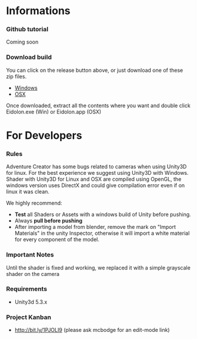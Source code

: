 # Informations

### Github tutorial
Coming soon

### Download build
You can click on the release button above, or just download one of these zip files.
* <a href="https://github.com/mcbodge/eidolon/releases/download/prototype/Windows-stable.zip">Windows</a>
* <a href="https://github.com/mcbodge/eidolon/releases/download/prototype/OSX-stable.zip">OSX</a>

Once downloaded, extract all the contents where you want and double click Eidolon.exe (Win) or Eidolon.app (OSX)

# For Developers

### Rules
Adventure Creator has some bugs related to cameras when using Unity3D for linux. For the best experience we suggest using Unity3D with Windows. Shader with Unity3D for Linux and OSX are compiled using OpenGL, the windows version uses DirectX and could give compilation error even if on linux it was clean.

We highly recommend:
* <b>Test</b> all Shaders or Assets with a windows build of Unity before pushing.
* Always <b>pull before pushing</b>
* After importing a model from blender, remove the mark on "Import Materials" in the unity Inspector, otherwise it will import a white material for every component of the model.

### Important Notes
Until the shader is fixed and working, we replaced it with a simple grayscale shader on the camera

### Requirements
* Unity3d 5.3.x

### Project Kanban
* http://bit.ly/1PJOLI9 (please ask mcbodge for an edit-mode link)

